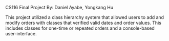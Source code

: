 CS116 Final Project
By: Daniel Ayabe, Yongkang Hu

This project utilized a class hierarchy system that allowed users to add and modify orders with classes that verified valid dates and order values. This includes classes for one-time or repeated orders and a console-based user-interface.
